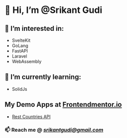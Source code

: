 # 👋 Hi, I’m @Srikant Gudi

## 👀 I’m interested in:
  - SvelteKit
  - GoLang
  - FastAPI
  - Laravel
  - WebAssembly

## 🌱 I’m currently learning:
  - SolidJs

## My Demo Apps at [Frontendmentor.io](https://frontendmentor.io/profile/srikantgudi)
- [Rest Countries API](https://srikantgudi.github.io/rest-countries-api/)

### 📫 Reach me @ *srikantgudi@gmail.com*

<!---
srikantgudi/srikantgudi is a ✨ special ✨ repository because its `README.md` (this file) appears on your GitHub profile.
You can click the Preview link to take a look at your changes.
--->

